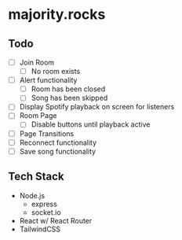 # majority.rocks

## Todo
- [ ] Join Room
  - [ ] No room exists
- [ ] Alert functionality
  - [ ] Room has been closed
  - [ ] Song has been skipped
- [ ] Display Spotify playback on screen for listeners
- [ ] Room Page
    - [ ] Disable buttons until playback active
- [ ] Page Transitions
- [ ] Reconnect functionality
- [ ] Save song functionality

## Tech Stack

- Node.js
  - express
  - socket.io
- React w/ React Router
- TailwindCSS